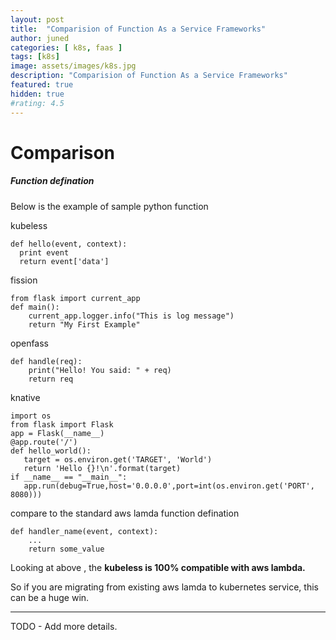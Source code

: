 ```yaml
---
layout: post
title:  "Comparision of Function As a Service Frameworks"
author: juned
categories: [ k8s, faas ]
tags: [k8s]
image: assets/images/k8s.jpg
description: "Comparision of Function As a Service Frameworks"
featured: true
hidden: true
#rating: 4.5
---
```


# Comparison

##### Function defination

Below is the example of sample python function

kubeless

```
def hello(event, context):
  print event
  return event['data']
```

fission

```
from flask import current_app
def main():
    current_app.logger.info("This is log message")
    return "My First Example"
```

openfass

```
def handle(req):
    print("Hello! You said: " + req)
    return req
```

knative

```
import os
from flask import Flask
app = Flask(__name__)
@app.route('/')
def hello_world():
   target = os.environ.get('TARGET', 'World')
   return 'Hello {}!\n'.format(target)
if __name__ == "__main__":
   app.run(debug=True,host='0.0.0.0',port=int(os.environ.get('PORT', 8080)))
```



compare to the standard aws lamda function defination

```
def handler_name(event, context): 
    ...
    return some_value
```

Looking at above , the **kubeless is 100% compatible with aws lambda.**

So if you are migrating from existing aws lamda to kubernetes service, this can be a huge win.

------

TODO - Add more details.
